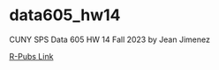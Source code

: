 # data605_hw14
CUNY SPS Data 605 HW 14 Fall 2023 by Jean Jimenez


[R-Pubs Link](http://rpubs.com/sleepysloth12/1123675)
